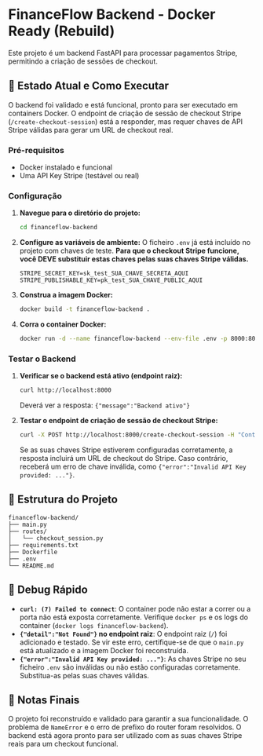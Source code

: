 # FinanceFlow Backend - Docker Ready (Rebuild)

Este projeto é um backend FastAPI para processar pagamentos Stripe, permitindo a criação de sessões de checkout.

## 🚀 Estado Atual e Como Executar

O backend foi validado e está funcional, pronto para ser executado em containers Docker. O endpoint de criação de sessão de checkout Stripe (`/create-checkout-session`) está a responder, mas requer chaves de API Stripe válidas para gerar um URL de checkout real.

### Pré-requisitos
- Docker instalado e funcional
- Uma API Key Stripe (testável ou real)

### Configuração

1. **Navegue para o diretório do projeto:**
   ```bash
   cd financeflow-backend
   ```

2. **Configure as variáveis de ambiente:**
   O ficheiro `.env` já está incluído no projeto com chaves de teste. **Para que o checkout Stripe funcione, você DEVE substituir estas chaves pelas suas chaves Stripe válidas.**
   ```
   STRIPE_SECRET_KEY=sk_test_SUA_CHAVE_SECRETA_AQUI
   STRIPE_PUBLISHABLE_KEY=pk_test_SUA_CHAVE_PUBLIC_AQUI
   ```

3. **Construa a imagem Docker:**
   ```bash
   docker build -t financeflow-backend .
   ```

4. **Corra o container Docker:**
   ```bash
   docker run -d --name financeflow-backend --env-file .env -p 8000:8000 financeflow-backend
   ```

### Testar o Backend

1. **Verificar se o backend está ativo (endpoint raiz):**
   ```bash
   curl http://localhost:8000
   ```
   Deverá ver a resposta: `{"message":"Backend ativo"}`

2. **Testar o endpoint de criação de sessão de checkout Stripe:**
   ```bash
   curl -X POST http://localhost:8000/create-checkout-session -H "Content-Type: application/json" -d '{"price": 9.99}'
   ```
   Se as suas chaves Stripe estiverem configuradas corretamente, a resposta incluirá um URL de checkout do Stripe. Caso contrário, receberá um erro de chave inválida, como `{"error":"Invalid API Key provided: ..."}`.

## 📂 Estrutura do Projeto

```
financeflow-backend/
├── main.py
├── routes/
│   └── checkout_session.py
├── requirements.txt
├── Dockerfile
├── .env
└── README.md
```

## 🧪 Debug Rápido

- **`curl: (7) Failed to connect`**: O container pode não estar a correr ou a porta não está exposta corretamente. Verifique `docker ps` e os logs do container (`docker logs financeflow-backend`).
- **`{"detail":"Not Found"}` no endpoint raiz**: O endpoint raiz (`/`) foi adicionado e testado. Se vir este erro, certifique-se de que o `main.py` está atualizado e a imagem Docker foi reconstruída.
- **`{"error":"Invalid API Key provided: ..."}`**: As chaves Stripe no seu ficheiro `.env` são inválidas ou não estão configuradas corretamente. Substitua-as pelas suas chaves válidas.

## 📝 Notas Finais

O projeto foi reconstruído e validado para garantir a sua funcionalidade. O problema de `NameError` e o erro de prefixo do router foram resolvidos. O backend está agora pronto para ser utilizado com as suas chaves Stripe reais para um checkout funcional.

